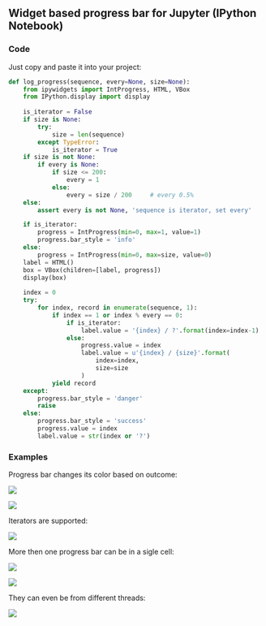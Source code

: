 ## Widget based progress bar for Jupyter (IPython Notebook)

### Code
Just copy and paste it into your project:
```python
def log_progress(sequence, every=None, size=None):
    from ipywidgets import IntProgress, HTML, VBox
    from IPython.display import display
    
    is_iterator = False
    if size is None:
        try:
            size = len(sequence)
        except TypeError:
            is_iterator = True
    if size is not None:
        if every is None:
            if size <= 200:
                every = 1
            else:
                every = size / 200     # every 0.5%
    else:
        assert every is not None, 'sequence is iterator, set every'

    if is_iterator:
        progress = IntProgress(min=0, max=1, value=1)
        progress.bar_style = 'info'
    else:
        progress = IntProgress(min=0, max=size, value=0)
    label = HTML()
    box = VBox(children=[label, progress])
    display(box)
    
    index = 0
    try:
        for index, record in enumerate(sequence, 1):
            if index == 1 or index % every == 0:
                if is_iterator:
                    label.value = '{index} / ?'.format(index=index-1)
                else:
                    progress.value = index
                    label.value = u'{index} / {size}'.format(
                        index=index,
                        size=size
                    )
            yield record
    except:
        progress.bar_style = 'danger'
        raise
    else:
        progress.bar_style = 'success'
        progress.value = index
        label.value = str(index or '?')
```

### Examples
Progress bar changes its color based on outcome:

![](https://habrastorage.org/files/d7a/1f5/9f6/d7a1f59f61634d63a42b274ba186d1ba.gif)

![](https://habrastorage.org/files/1bc/544/e8a/1bc544e8a50b419382d0fc090e087cce.gif)

Iterators are supported:

![](https://habrastorage.org/files/712/255/d77/712255d77fd5473b8113e7bfc1bd852f.gif)

More then one progress bar can be in a sigle cell:

![](https://habrastorage.org/files/1b4/48f/9a5/1b448f9a5b74456091eb5b16799c7c3e.gif)

![](https://habrastorage.org/files/95d/c00/1df/95dc001dffb24852999a73ae8129a209.gif)

They can even be from different threads:

![](https://habrastorage.org/files/e64/69a/fe5/e6469afe59ed485c84565a672d24cd50.gif)

